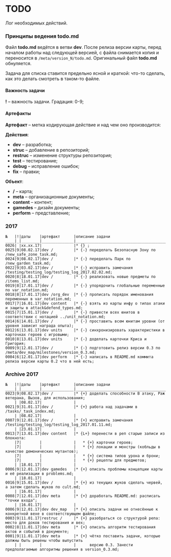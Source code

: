 # TODO
Лог необходимых действий.

### Принципы ведения todo.md
Файл **todo.md** ведётся в ветви **dev**. После релиза версии карты, перед началом работы над следующей версией, с файла снимается копия и переносится в `/meta/version_N/todo.md`. Оригинальный файл **todo.md** обнуляется.

Задача для списка ставится предельно ясной и краткой: что-то сделать, как это делать смотреть в таком-то файле.

#### Важность задачи
**!** &ndash; важность задачи. Градация: 0-9;

#### Артефакты
**Артефакт** &ndash; метка кодирующая действие и над чем оно производится:

**Действия**:

* **dev** &ndash; разработка;
* **struc** &ndash; добавление в репозиторий;
* **restruc** &ndash; изменение структуры репозитория;
* **test** &ndash; тестирование;
* **debug** &ndash; исправление ошибок;
* **fix** &ndash; правки;

**Объект**:

* **/** &ndash; карта;
* **meta** &ndash; организационные документы;
* **content** &ndash; контент;
* **gamedes** &ndash; дизайн документы;
* **perform** &ndash; представление;

### 2017
	№   |!|даты    |артефакт      |описание задачи                                                              
	____|_|________|______________|______________________________________________________________________________
	0026| |хх.хх.17|              |* {} ;
	0025|9|08.02.17|dev /         |* {-} переделать Безопасную Зону по /new_safe_zone_task.md;
	0024|9|08.02.17|dev /         |* {-} переделать Парк по /new_garden_task.md;
	0022|9|03.02.17|dev /         |* {-} исправить замечания /testing/testing_log/testing_log_2017.02.02.md;
	0020|8|18.01.17|dev /         |* {-} реализовать новые предметы по /items_list.md;
	0019|8|17.01.17|dev /         |* {-} упорядочить глобальные переменные по var_notation.md;
	0018|8|17.01.17|dev /org_dev  |* {-} прописать порядок именования переменных в var_notation.md;
	0017|7|16.01.17|dev content   |* {-} взять из карты инфу о типах атаки и защиты в attack&defend_types.md;
	0015|7|15.01.17|dev /         |* {-} привести всех юнитов в соответствии с нотацией ../unit_notation.md;
	0014|6|14.01.17|dev /         |* {-} проставить всем юнитам уровни (от уровня зависит награда опыта);
	0012|6|13.01.17|dev units     |* {-} синхронизировать характеристики в карточках героев с игровыми;
	0010|8|13.01.17|dev units     |* {-} доделать карточки Криса и Григория;
	0009|9|12.01.17|dev /         |* {-} подготовить релиз версии 0.3 по /meta/dev_map/milestones/version_0.3.md;
	0004|6|12.01.17|dev perform   |* {-} написать в README.md коммита релиза версии карты 0.2 что в ней есть;

### Archive 2017
	№   |!|даты    |артефакт      |описание задачи                                                              
	____|_|________|______________|______________________________________________________________________________
	0023|9|08.02.17|dev /         |* {+} доделать способности В атаку, Раж ветерана, Вызов, для использования;
	    | |08.02.17|              |
	0021|9|31.01.17|dev /         |* {+} работа над задачами в /tasks/_task_index.md;
	    | |08.02.17|              |
	0007|9|12.01.17|dev /         |* {+} исправить замечания /testing/testing_log/testing_log_2017.01.11.md;
	    | |23.01.17|              |
	0013|7|13.01.17|dev content   |* {L+} перенести в реп старые записи из блокнота:
	    |7|        |              |   * {+} карточки героев;
	    |7|        |              |   * {+} локации и монстры (кобльды в качестве демонических мутантов);
	    |7|        |              |   * {+} система типов урона и брони;
	    |7|        |              |   * {+} рецепты для предметов;
	    | |18.01.17|              |
	0006|9|12.01.17|dev gamedes   |* {+} описать проблемы концепции карты и её реализации в problems.md;
	    | |18.01.17|              |
	0016|9|15.01.17|dev /         |* {+} из текущих жуков сделать червей, а затем сделать жуков по cult.md;
	    | |16.01.17|              |
	0008|7|12.01.17|dev meta      |* {+} доработать README.md: расписать "точки входа";
	    | |16.01.17|              |
	0006|9|12.01.17|dev dev_map   |* {+} описать задачи не отнесённые к конкретной вехе в соответствующем файле;
	0003|9|11.01.17|restruc /     |* {+} разобраться со структурой репа: место для доков тестирования и вех;
	0002|8|11.01.17|dev meta      |* {+} описать алгоритм тестирования актов и событий в документе;
	0001|9|11.01.17|dev meta      |* {+} чётко поставить задачи, которые должны быть решены чтобы выпустить
	    | |        |              |      версию 0.3. Занести предполагаемые алгоритмы решения в version_0.3.md;
